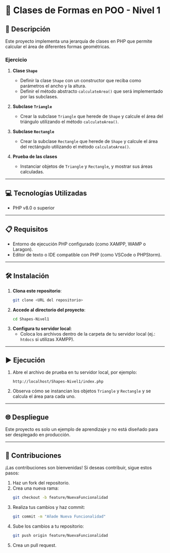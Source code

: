 # 📐 Clases de Formas en POO - Nivel 1

## 📄 Descripción  
Este proyecto implementa una jerarquía de clases en PHP que permite calcular el área de diferentes formas geométricas. 

### Ejercicio  
1. **Clase `Shape`**  
   - Definir la clase `Shape` con un constructor que reciba como parámetros el ancho y la altura.  
   - Definir el método abstracto `calculateArea()` que será implementado por las subclases.  

2. **Subclase `Triangle`**  
   - Crear la subclase `Triangle` que herede de `Shape` y calcule el área del triángulo utilizando el método `calculateArea()`.  

3. **Subclase `Rectangle`**  
   - Crear la subclase `Rectangle` que herede de `Shape` y calcule el área del rectángulo utilizando el método `calculateArea()`.  

4. **Prueba de las clases**  
   - Instanciar objetos de `Triangle` y `Rectangle`, y mostrar sus áreas calculadas.  

---

## 💻 Tecnologías Utilizadas  
- PHP v8.0 o superior  

---

## 📋 Requisitos  
- Entorno de ejecución PHP configurado (como XAMPP, WAMP o Laragon).  
- Editor de texto o IDE compatible con PHP (como VSCode o PHPStorm).  

---

## 🛠️ Instalación  

1. **Clona este repositorio**:  
   ```bash
   git clone <URL del repositorio>
   ```  
2. **Accede al directorio del proyecto**:  
   ```bash
   cd Shapes-Nivel1
   ```  
3. **Configura tu servidor local**:  
   - Coloca los archivos dentro de la carpeta de tu servidor local (ej.: `htdocs` si utilizas XAMPP).  

---

## ▶️ Ejecución  

1. Abre el archivo de prueba en tu servidor local, por ejemplo:  
   ```
   http://localhost/Shapes-Nivel1/index.php
   ```  
2. Observa cómo se instancian los objetos `Triangle` y `Rectangle` y se calcula el área para cada uno.  

---

## 🌐 Despliegue  

Este proyecto es solo un ejemplo de aprendizaje y no está diseñado para ser desplegado en producción.  

---

## 🤝 Contribuciones  

¡Las contribuciones son bienvenidas! Si deseas contribuir, sigue estos pasos:  

1. Haz un fork del repositorio.  
2. Crea una nueva rama:  
   ```bash
   git checkout -b feature/NuevaFuncionalidad
   ```  
3. Realiza tus cambios y haz commit:  
   ```bash
   git commit -m "Añade Nueva Funcionalidad"
   ```  
4. Sube los cambios a tu repositorio:  
   ```bash
   git push origin feature/NuevaFuncionalidad
   ```  
5. Crea un pull request.  

